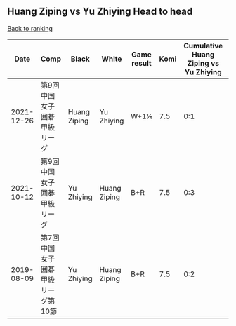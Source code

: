 ## Huang Ziping vs Yu Zhiying Head to head

[Back to ranking](../../index.md)




| **Date** | **Comp** | **Black** | **White** | **Game result** | **Komi** | **Cumulative Huang Ziping vs Yu Zhiying** | **Huang Ziping streak** | **Yu Zhiying streak** | 
| --- | --- | --- | --- | --- | --- | --- | --- | --- |
| 2021-12-26 | 第9回中国女子囲碁甲級リーグ | Huang Ziping | Yu Zhiying | W+1¼ | 7.5 | 0:1 | 0 | 1 | 
| 2021-10-12 | 第9回中国女子囲碁甲級リーグ | Yu Zhiying | Huang Ziping | B+R | 7.5 | 0:3 | 0 | 3 | 
| 2019-08-09 | 第7回中国女子囲碁甲級リーグ第10節 | Yu Zhiying | Huang Ziping | B+R | 7.5 | 0:2 | 0 | 2 |




